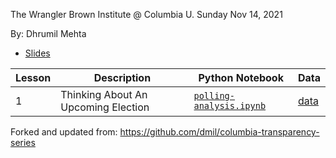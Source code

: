 The Wrangler
Brown Institute @ Columbia U.
Sunday Nov 14, 2021

By: Dhrumil Mehta 

* [Slides](https://docs.google.com/presentation/d/1FIDxzh81xnbXvBd4TTZvquIfC4QnrECqowQd6wBbR_E/edit?usp=sharing) 

Lesson |Description | Python Notebook | Data
-------|------------|--------|---------
1 | Thinking About An Upcoming Election | [`polling-analysis.ipynb`](./polling-analysis.ipynb) | [data](https://github.com/fivethirtyeight/data/tree/master/pollster-ratings)

Forked and updated from: https://github.com/dmil/columbia-transparency-series
